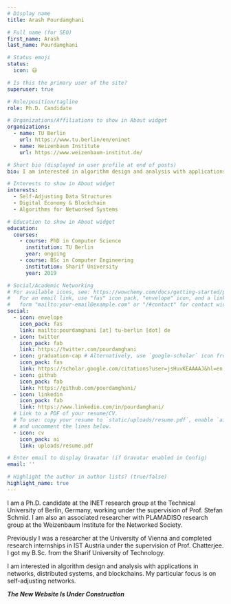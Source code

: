 ```yaml
---
# Display name
title: Arash Pourdamghani

# Full name (for SEO)
first_name: Arash
last_name: Pourdamghani

# Status emoji
status:
  icon: 😃

# Is this the primary user of the site?
superuser: true

# Role/position/tagline
role: Ph.D. Candidate

# Organizations/Affiliations to show in About widget
organizations:
  - name: TU Berlin
    url: https://www.tu.berlin/en/eninet
  - name: Weizenbaum Institute
    url: https://www.weizenbaum-institut.de/

# Short bio (displayed in user profile at end of posts)
bio: I am interested in algorithm design and analysis with applications in networks, distributed systems, and blockchains. My particular focus is on self-adjusting networks.

# Interests to show in About widget
interests:
  - Self-Adjusting Data Structures
  - Digital Economy & Blockchain
  - Algorithms for Networked Systems

# Education to show in About widget
education:
  courses:
    - course: PhD in Computer Science
      institution: TU Berlin
      year: ongoing
    - course: BSc in Computer Engineering
      institution: Sharif University
      year: 2019

# Social/Academic Networking
# For available icons, see: https://wowchemy.com/docs/getting-started/page-builder/#icons
#   For an email link, use "fas" icon pack, "envelope" icon, and a link in the
#   form "mailto:your-email@example.com" or "/#contact" for contact widget.
social:
  - icon: envelope
    icon_pack: fas
    link: mailto:pourdamghani [at] tu-berlin [dot] de
  - icon: twitter
    icon_pack: fab
    link: https://twitter.com/pourdamghani
  - icon: graduation-cap # Alternatively, use `google-scholar` icon from `ai` icon pack
    icon_pack: fas
    link: https://scholar.google.com/citations?user=jsHuvKEAAAAJ&hl=en
  - icon: github
    icon_pack: fab
    link: https://github.com/pourdamghani/
  - icon: linkedin
    icon_pack: fab
    link: https://www.linkedin.com/in/pourdamghani/
  # Link to a PDF of your resume/CV.
  # To use: copy your resume to `static/uploads/resume.pdf`, enable `ai` icons in `params.yaml`,
  # and uncomment the lines below.
  - icon: cv
    icon_pack: ai
    link: uploads/resume.pdf

# Enter email to display Gravatar (if Gravatar enabled in Config)
email: ''

# Highlight the author in author lists? (true/false)
highlight_name: true
---
```


I am a Ph.D. candidate at the INET research group at the Technical University of Berlin, Germany, working under the supervision of Prof. Stefan Schmid. I am also an associated researcher with PLAMADISO research group at the Weizenbaum Institute for the Networked Society.

Previously I was a researcher at the University of Vienna and completed research internships in IST Austria under the supervision of Prof. Chatterjee. I got my B.Sc. from the Sharif University of Technology.

I am interested in algorithm design and analysis with applications in networks, distributed systems, and blockchains. My particular focus is on self-adjusting networks.

***The New Website Is Under Construction***

